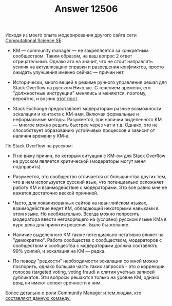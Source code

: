﻿---
title: "Answer 12506"
se.owner.user_id: 337980
se.owner.display_name: "Anton Menshov"
se.owner.link: "https://ru.meta.stackoverflow.com/users/337980/anton-menshov"
se.answer_id: 12506
se.question_id: 12505
se.post_type: answer
se.is_accepted: True
---
<p>Исходя из моего опыта модерирования другого сайта сети <a href="https://scicomp.stackexchange.com/">Computational Science SE</a>:</p>
<ul>
<li><p>КМ — community manager — не закрепляется за конкретным сообществом. Таким образом, на ваш вопрос 2 ответ отрицательный. Однако это на значит, что не стоит направлять усилия на актуализацию справки и разрешения конфликтов, просто ожидать улучшения именно сейчас — причин нет.</p>
</li>
<li><p>Исторически, много вещей в режиме ручного управления решал для Stack Overflow на русском Николас. С течением времени, его &quot;должностные инструкции&quot; менялись и меняются, поэтому, вероятно, и возник <a href="https://ru.meta.stackoverflow.com/q/7545/337980">этот пост</a>.</p>
</li>
<li><p>Stack Exchange предоставляет модераторам разные возможности эскалации и контакта с КМ-ами. Включая формальные и неформальные методы. Разумеется, при наличии выделенного КМ — многое можно решить быстрее через чат и т.д. Однако, это не способствует образованию устойчивых процессов и зависит от наличия времени у КМ-а.</p>
</li>
</ul>
<p>По Stack Overflow на русском:</p>
<ul>
<li><p>Я не вижу причин, по которым ситуация с КМ-ом для Stack Overflow на русском является критической (модераторы могут меня подправить).</p>
</li>
<li><p>Разумеется, это сообщество отличается от большинства других тем, что в нем используется русский язык, что потенциально осложняет работу КМ и взаимодействие с модераторами. Это все равно мне не кажется достаточно веской причиной.</p>
</li>
<li><p>Часто, для локализованных сайтов на неанглийском языках, взаимодействие ведет КМ, обладающий некоторыми навыками в этом языке. Но необязательно. Всегда можно попросить модератора ввести неговорящего на (условно) русском языке КМа в курс дела для принятия решения. Было бы желание.</p>
</li>
<li><p>Наличие выделенного КМ также потенциально негативно влияет на &quot;демократию&quot;. Работа сообщества с сообществом, модераторов с сообществом и сообщества с модераторами должна составлять 99% усилий, и эскалация на КМ — редка.</p>
</li>
<li><p>По поводу &quot;редкости&quot; необходимости эскалации со мной можно поспорить, однако большая часть таких запросов - это о коррекции голосов (targeted voting, voting fraud) и слития учетных записей дубликатов. Эти вопросы решаются только на уровне КМ, однако вряд ли имеют аспект срочности к ним.</p>
</li>
</ul>
<p><a href="https://meta.stackexchange.com/q/99338/383809">Более детально о роли Community Manager и тем людям, кто составляют данную команду.</a></p>
